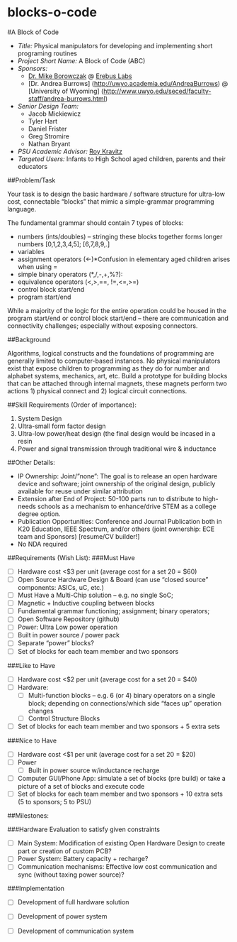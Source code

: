 blocks-o-code
=============

#A Block of Code
+ *Title:* Physical manipulators for developing and implementing short programing routines 
+ *Project Short Name:* A Block of Code (ABC)
+ *Sponsors:* 
  + [Dr. Mike Borowczak](https://www.linkedin.com/in/mborowczak) @ [Erebus Labs](www.erebuslabs.com)
  + [Dr. Andrea Burrows] (http://uwyo.academia.edu/AndreaBurrows) @ [University of Wyoming] (http://www.uwyo.edu/seced/faculty-staff/andrea-burrows.html)
+ *Senior Design Team:* 
  + Jacob Mickiewicz 
  + Tyler Hart
  + Daniel Frister
  + Greg Stromire
  + Nathan Bryant
+ *PSU Academic Advisor:* [Roy Kravitz](http://www.pdx.edu/directory/name/roy_kravitz) 
+ *Targeted Users:* Infants to High School aged children, parents and their educators


##Problem/Task

Your task is to design the basic hardware / software structure for ultra-low cost, connectable “blocks” that mimic a simple-grammar programming language. 

The fundamental grammar should contain 7 types of blocks:
+ numbers (ints/doubles) – stringing these blocks together forms longer numbers [0,1,2,3,4,5]; [6,7,8,9,.]
+ variables  
+ assignment operators (<-)*Confusion in elementary aged children arises when using = 
+ simple binary operators (*,/,-,+,%?): 
+ equivalence operators (<,>,==, !=,<=,>=)
+ control block start/end
+ program start/end

While a majority of the logic for the entire operation could be housed in the program start/end or control block start/end – there are communication and connectivity challenges; especially without exposing connectors. 

##Background

Algorithms, logical constructs and the foundations of programming are generally limited to computer-based instances. No physical manipulators exist that expose children to programming as they do for number and alphabet systems, mechanics, art, etc.  Build a prototype for building blocks that can be attached through internal magnets, these magnets perform two actions 1) physical connect and 2) logical circuit connections.

##Skill Requirements (Order of importance):
1. System Design 
2. Ultra-small form factor design
3. Ultra-low power/heat design (the final design would be incased in a resin
4. Power and signal transmission through traditional wire & inductance

##Other Details: 
+ IP Ownership: Joint/”none”: The goal is to release an open hardware device and software; joint ownership of the original design, publicly available for reuse under similar attribution
+ Extension after End of Project: 50-100 parts run to distribute to high-needs schools as a mechanism to enhance/drive STEM as a college degree option.
+ Publication Opportunities: Conference and Journal Publication both in K20 Education, IEEE Spectrum, and/or others (joint ownership: ECE team and Sponsors) [resume/CV builder!]
+ No NDA required

##Requirements (Wish List):
###Must Have

- [ ] Hardware cost <$3 per unit (average cost for a set 20 = $60)
- [ ] Open Source Hardware Design & Board (can use “closed source” components: ASICs, uC, etc.)
- [ ] Must Have a Multi-Chip solution – e.g. no single SoC;
- [ ] Magnetic  + Inductive coupling between blocks
- [ ] Fundamental grammar functioning; assignment; binary operators; 
- [ ] Open Software Repository (github)
- [ ] Power: Ultra Low power operation
- [ ] Built in power source / power pack
- [ ] Separate “power” blocks?
- [ ] Set of blocks for each team member and two sponsors

###Like to Have
- [ ] Hardware cost <$2 per unit (average cost for a set 20 = $40)
- [ ] Hardware:
  - [ ] Multi-function blocks – e.g. 6 (or 4) binary operators on a single block; depending on connections/which side “faces up” operation changes 
  - [ ] Control Structure Blocks
- [ ] Set of blocks for each team member and two sponsors + 5 extra sets

###Nice to Have
- [ ] Hardware cost <$1 per unit (average cost for a set 20 = $20)
- [ ] Power
  - [ ] Built in power source w/inductance recharge
- [ ] Computer GUI/Phone App: simulate a set of blocks (pre build) or take a picture of a set of blocks and execute code
- [ ] Set of blocks for each team member and two sponsors + 10 extra sets (5 to sponsors; 5 to PSU)

##Milestones:

###Hardware Evaluation to satisfy given constraints 
- [ ] Main System: Modification of existing Open Hardware Design to create part or creation of custom PCB?
- [ ] Power System: Battery capacity + recharge?
- [ ] Communication mechanisms: Effective low cost communication and sync (without taxing power source)?

###Implementation
- [ ] Development of full hardware solution
- [ ] Development of power system
- [ ] Development of communication system

